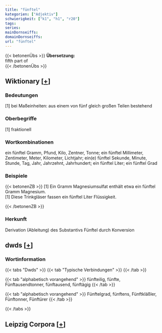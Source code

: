 ```yaml
---
title: "fünftel"
kategorien: ["Adjektiv"]
schwierigkeit: ["k1", "h1", "r20"]
tags:
series:
mainDornseiffs:
domainDornseiffs:
url: "fünftel"
---
```


{{< betonenÜbs >}}
**Übersetzung:**  
fifth part of  
{{< /betonenÜbs >}}

## Wiktionary [[+](https://de.wiktionary.org/wiki/fünftel)]

### Bedeutungen
[1] bei Maßeinheiten: aus einem von fünf gleich großen Teilen bestehend  

### Oberbegriffe
[1] fraktionell  

### Wortkombinationen
ein fünftel Gramm, Pfund, Kilo, Zentner, Tonne; ein fünftel Millimeter, Zentimeter, Meter, Kilometer, Lichtjahr; ein(e) fünftel Sekunde, Minute, Stunde, Tag, Jahr, Jahrzehnt, Jahrhundert; ein fünftel Liter; ein fünftel Grad  

### Beispiele
{{< betonenZB >}}
[1] Ein Gramm Magnesiumsulfat enthält etwa ein fünftel Gramm Magnesium.  
[1] Diese Trinkgläser fassen ein fünftel Liter Flüssigkeit.  

{{< /betonenZB >}}
### Herkunft
Derivation (Ableitung) des Substantivs Fünftel durch Konversion  



## dwds [[+](https://www.dwds.de/wb/fünftel)]

### Wortinformation
{{< tabs "Dwds" >}}
{{< tab "Typische Verbindungen" >}}
{{< /tab >}}

{{< tab "alphabetisch vorangehend" >}}
fünfteilig, fünfte, Fünftausendtonner, fünftausend, fünftägig
{{< /tab >}}

{{< tab "alphabetisch vorangehend" >}}
Fünftelgrad, fünftens, Fünftkläßler, Fünftonner, Fünftürer
{{< /tab >}}

{{< /tabs >}}

## Leipzig Corpora [[+](https://corpora.uni-leipzig.de/en/res?word=fünftel&corpusId=deu_newscrawl-public_2018)]

